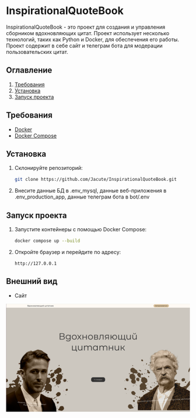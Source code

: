 # InspirationalQuoteBook

InspirationalQuoteBook - это проект для создания и управления сборником вдохновляющих цитат. Проект использует несколько технологий, таких как Python и Docker, для обеспечения его работы. Проект содержит в себе сайт и телеграм бота для модерации пользовательских цитат.

## Оглавление

1. [Требования](#требования)
2. [Установка](#установка)
3. [Запуск проекта](#запуск-проекта)

## Требования

- [Docker](https://www.docker.com/)
- [Docker Compose](https://docs.docker.com/compose/)

## Установка

1. Склонируйте репозиторий:
    ```bash
   git clone https://github.com/Jacute/InspirationalQuoteBook.git
   ```

2. Внесите данные БД в .env_mysql, данные веб-приложения в .env_production_app, данные телеграм бота в bot/.env

## Запуск проекта

1. Запустите контейнеры с помощью Docker Compose:
   ```bash
   docker compose up --build
   ```

2. Откройте браузер и перейдите по адресу:
   ```
   http://127.0.0.1
   ```

## Внешний вид

- Сайт

![alt text](img/site.png)

